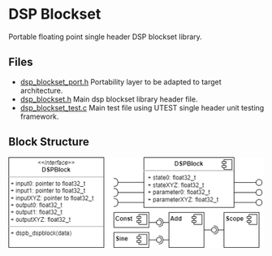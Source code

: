 # DSP Blockset

Portable floating point single header DSP blockset library.

## Files
* [dsp_blockset_port.h](dsp_blockset_port.h) Portability layer to be adapted to target architecture.
* [dsp_blockset.h](dsp_blockset.h) Main dsp blockset library header file.
* [dsp_blockset_test.c](dsp_blockset_test.c) Main test file using UTEST single header unit testing framework.

## Block Structure

![](dsp_blockset.png)



